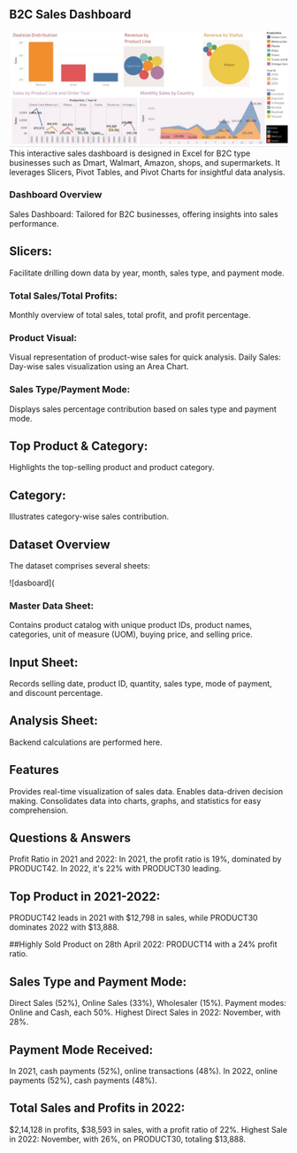 ## B2C Sales Dashboard

![dasboard](https://github.com/Rohitbachchhe17/Sales_Analysis/blob/main/IMG_20240315_141307.jpg)
This interactive sales dashboard is designed in Excel for B2C type businesses such as Dmart, Walmart, Amazon, shops, and supermarkets. It leverages Slicers, Pivot Tables, and Pivot Charts for insightful data analysis.


### Dashboard Overview
Sales Dashboard: Tailored for B2C businesses, offering insights into sales performance.
## Slicers: 
Facilitate drilling down data by year, month, sales type, and payment mode.
### Total Sales/Total Profits: 
Monthly overview of total sales, total profit, and profit percentage.
### Product Visual: 
Visual representation of product-wise sales for quick analysis.
Daily Sales: Day-wise sales visualization using an Area Chart.
### Sales Type/Payment Mode: 
Displays sales percentage contribution based on sales type and payment mode.
## Top Product & Category: 
Highlights the top-selling product and product category.
## Category: 
Illustrates category-wise sales contribution.
## Dataset Overview
The dataset comprises several sheets:

![dasboard](

### Master Data Sheet: 
Contains product catalog with unique product IDs, product names, categories, unit of measure (UOM), buying price, and selling price.
## Input Sheet: 
Records selling date, product ID, quantity, sales type, mode of payment, and discount percentage.
## Analysis Sheet: 
Backend calculations are performed here.
## Features
Provides real-time visualization of sales data.
Enables data-driven decision making.
Consolidates data into charts, graphs, and statistics for easy comprehension.

## Questions & Answers
Profit Ratio in 2021 and 2022: In 2021, the profit ratio is 19%, dominated by PRODUCT42. In 2022, it's 22% with PRODUCT30 leading.

## Top Product in 2021-2022: 
PRODUCT42 leads in 2021 with $12,798 in sales, while PRODUCT30 dominates 2022 with $13,888.

##Highly Sold Product on 28th April 2022:
PRODUCT14 with a 24% profit ratio.
## Sales Type and Payment Mode:
Direct Sales (52%), Online Sales (33%), Wholesaler (15%). Payment modes: Online and Cash, each 50%.
Highest Direct Sales in 2022: November, with 28%.
## Payment Mode Received: 
In 2021, cash payments (52%), online transactions (48%). In 2022, online payments (52%), cash payments (48%).
## Total Sales and Profits in 2022: 
$2,14,128 in profits, $38,593 in sales, with a profit ratio of 22%.
Highest Sale in 2022: November, with 26%, on PRODUCT30, totaling $13,888.

